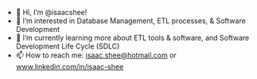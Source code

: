 - 👋 Hi, I’m @isaacshee!
- 👀 I’m interested in Database Management, ETL processes, & Software Development
- 🌱 I’m currently learning more about ETL tools & software, and Software Development Life Cycle (SDLC)
- 📫 How to reach me: isaac.shee@hotmail.com or www.linkedin.com/in/isaac-shee

<!---
isaacshee/isaacshee is a ✨ special ✨ repository because its `README.md` (this file) appears on your GitHub profile.
You can click the Preview link to take a look at your changes.
--->
